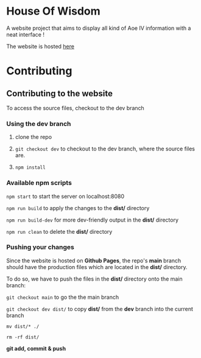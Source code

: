 # House Of Wisdom



A website project that aims to display all kind of Aoe IV information with a neat interface !

The website is hosted [here](https://aktaboot.github.io/)



# Contributing

## Contributing to the website



To access the source files, checkout to the dev branch

### Using the dev branch

1. clone the repo

2. `git checkout dev` to checkout to the dev branch, where the source files are.

3. `npm install`



###  Available npm scripts

`npm start` to start the server on localhost:8080

`npm run build` to apply the changes to the **dist/** directory 

`npm run build-dev` for more dev-friendly output in the **dist/** directory

`npm run clean` to delete the **dist/** directory



### Pushing your changes

Since the website is hosted on **Github Pages**, the repo's **main** branch should have the production files which are located in the **dist/** directory.

To do so, we have to push the files in the **dist/** directory onto the main branch:

`git checkout main` to go the the main branch

`git checkout dev dist/` to copy **dist/** from the **dev** branch into the current branch

`mv dist/* ./`

`rm -rf dist/`

**git add, commit & push**
